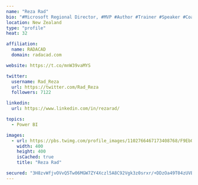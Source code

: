 ```yaml
---
name: "Reza Rad"
bio: "#Microsoft Regional Director, #MVP #Author #Trainer #Speaker #Coach #Consultant #PowerBI "
location: New Zealand
type: "profile"
heat: 32

affiliation:
  name: RADACAD
  domain: radacad.com

website: https://t.co/mnW39vaMYS

twitter:
  username: Rad_Reza
  url: https://twitter.com/Rad_Reza
  followers: 7122

linkedin:
  url: https://www.linkedin.com/in/rezarad/

topics:
  - Power BI

images:
  - url: https://pbs.twimg.com/profile_images/1102766467173408768/F9EbQENa_400x400.png
    width: 400
    height: 400
    isCached: true
    title: "Reza Rad"

secured: "3H8zvWfjvOVvQ5Tw06MGW7ZY4Xczl5A8C92Vgk3z0srxr/+DDzOa49T04zUVBoOgihq+i010TwI5ar0fHBXG9iUP2El+so6fGzuivy0zD1crHn3mBM1JDC5OcJZ7WC/GcDCVwjNtyLE0K52QtFSFR8rOqyCyF4r/oYcytGmMExlGLIwcJHlCqls2CdlmDvhJoc/HaSphjkE0DICqqMKEzrspZmiqS+aoqlyt4uhVAO7BuhpAWMamNY0mGj3/mYUifi+/aHm+dqlLVLnyjl6Ua7774Xzgt1N0WUaJb/qVASFtiyjiwVRKO6jm5mN6xTq2an8rrS1ycxM7neOWnvUhOOK5tph3uKPpVaLBJUOYcKu/ZxsqQ4ADW1oIMOAoghVEbyK9B403vQzrUlP/yDKT2xVDCNGuINN55j7Vnes6jxU=;CAOsn5epns/t/0F1w9Oczg=="
---
```


